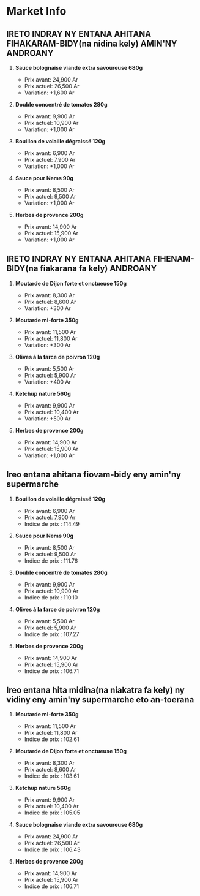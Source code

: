 # Market Info

## IRETO INDRAY NY ENTANA AHITANA FIHAKARAM-BIDY(na nidina kely) AMIN'NY ANDROANY

1. **Sauce bolognaise viande extra savoureuse 680g**
   - Prix avant: 24,900 Ar
   - Prix actuel: 26,500 Ar
   - Variation: +1,600 Ar

2. **Double concentré de tomates 280g**
   - Prix avant: 9,900 Ar
   - Prix actuel: 10,900 Ar
   - Variation: +1,000 Ar

3. **Bouillon de volaille dégraissé 120g**
   - Prix avant: 6,900 Ar
   - Prix actuel: 7,900 Ar
   - Variation: +1,000 Ar

4. **Sauce pour Nems 90g**
   - Prix avant: 8,500 Ar
   - Prix actuel: 9,500 Ar
   - Variation: +1,000 Ar

5. **Herbes de provence 200g**
   - Prix avant: 14,900 Ar
   - Prix actuel: 15,900 Ar
   - Variation: +1,000 Ar

## IRETO INDRAY NY ENTANA AHITANA FIHENAM-BIDY(na fiakarana fa kely) ANDROANY

1. **Moutarde de Dijon forte et onctueuse 150g**
   - Prix avant: 8,300 Ar
   - Prix actuel: 8,600 Ar
   - Variation: +300 Ar

2. **Moutarde mi-forte 350g**
   - Prix avant: 11,500 Ar
   - Prix actuel: 11,800 Ar
   - Variation: +300 Ar

3. **Olives à la farce de poivron 120g**
   - Prix avant: 5,500 Ar
   - Prix actuel: 5,900 Ar
   - Variation: +400 Ar

4. **Ketchup nature 560g**
   - Prix avant: 9,900 Ar
   - Prix actuel: 10,400 Ar
   - Variation: +500 Ar

5. **Herbes de provence 200g**
   - Prix avant: 14,900 Ar
   - Prix actuel: 15,900 Ar
   - Variation: +1,000 Ar

## Ireo entana ahitana fiovam-bidy eny amin'ny supermarche

1. **Bouillon de volaille dégraissé 120g**
   - Prix avant: 6,900 Ar
   - Prix actuel: 7,900 Ar
   - Indice de prix : 114.49

2. **Sauce pour Nems 90g**
   - Prix avant: 8,500 Ar
   - Prix actuel: 9,500 Ar
   - Indice de prix : 111.76

3. **Double concentré de tomates 280g**
   - Prix avant: 9,900 Ar
   - Prix actuel: 10,900 Ar
   - Indice de prix : 110.10

4. **Olives à la farce de poivron 120g**
   - Prix avant: 5,500 Ar
   - Prix actuel: 5,900 Ar
   - Indice de prix : 107.27

5. **Herbes de provence 200g**
   - Prix avant: 14,900 Ar
   - Prix actuel: 15,900 Ar
   - Indice de prix : 106.71

## Ireo entana hita midina(na niakatra fa kely) ny vidiny eny amin'ny supermarche eto an-toerana

1. **Moutarde mi-forte 350g**
   - Prix avant: 11,500 Ar
   - Prix actuel: 11,800 Ar
   - Indice de prix : 102.61

2. **Moutarde de Dijon forte et onctueuse 150g**
   - Prix avant: 8,300 Ar
   - Prix actuel: 8,600 Ar
   - Indice de prix : 103.61

3. **Ketchup nature 560g**
   - Prix avant: 9,900 Ar
   - Prix actuel: 10,400 Ar
   - Indice de prix : 105.05

4. **Sauce bolognaise viande extra savoureuse 680g**
   - Prix avant: 24,900 Ar
   - Prix actuel: 26,500 Ar
   - Indice de prix : 106.43

5. **Herbes de provence 200g**
   - Prix avant: 14,900 Ar
   - Prix actuel: 15,900 Ar
   - Indice de prix : 106.71

